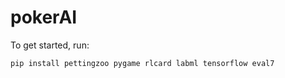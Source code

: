 # pokerAI

To get started, run:
```
pip install pettingzoo pygame rlcard labml tensorflow eval7
```
